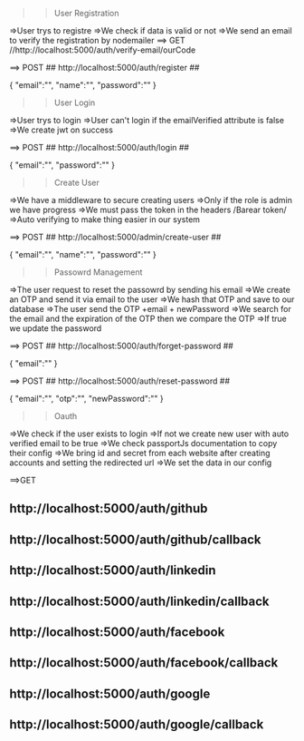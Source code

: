 >>User Registration

=>User trys to registre
=>We check if data is valid or not
=>We send an email to verify the registration by nodemailer ==> GET //http://localhost:5000/auth/verify-email/ourCode

==> POST ## http://localhost:5000/auth/register ##

{
    "email":"",
    "name":"",
    "password":""
}

>>User Login

=>User trys to login
=>User can't login if the emailVerified attribute is false
=>We create jwt on success

==> POST ## http://localhost:5000/auth/login ##

{
    "email":"",
    "password":""
}

>>Create User

=>We have a middleware to secure creating users 
=>Only if the role is admin we have progress
=>We must pass the token in the headers /Barear token/
=>Auto verifying to make thing easier in our system

==> POST ## http://localhost:5000/admin/create-user ##

{
    "email":"",
    "name":"",
    "password":""
}

>>Passowrd Management

=>The user request to reset the passowrd by sending his email
=>We create an OTP and send it via email to the user 
=>We hash that OTP and save to our database 
=>The user send the OTP +email + newPassword 
=>We search for the email and the expiration of the OTP then we compare the OTP
=>If true we update the password 

==> POST ## http://localhost:5000/auth/forget-password ##

{
    "email":""
}

==> POST ## http://localhost:5000/auth/reset-password ##

{
    "email":"",
    "otp":"",
    "newPassword":""
}

>>Oauth

=>We check if the user exists to login
=>If not we create new user with auto verified email to be true
=>We check passportJs documentation to copy their config
=>We bring id and secret from each website after creating accounts and setting the redirected url
=>We set the data in our config

==>GET
## http://localhost:5000/auth/github ##
## http://localhost:5000/auth/github/callback ##
## http://localhost:5000/auth/linkedin ##
## http://localhost:5000/auth/linkedin/callback ##
## http://localhost:5000/auth/facebook ##
## http://localhost:5000/auth/facebook/callback ##
## http://localhost:5000/auth/google ##
## http://localhost:5000/auth/google/callback ##